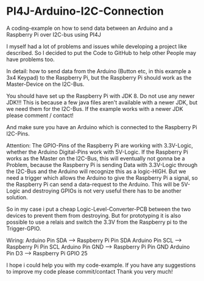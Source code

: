 # PI4J-Arduino-I2C-Connection
A coding-example on how to send data between an Arduino and a Raspberry Pi over I2C-bus using PI4J

I myself had a lot of problems and issues while developing a project like described. So I decided to put the Code to GitHub to help other People may have problems too.

In detail: how to send data from the Arduino (Button etc, in this example a 3x4 Keypad) to the Raspberry Pi, but the Raspberry Pi should work as the Master-Device on the I2C-Bus.

You should have set up the Raspberry Pi with JDK 8. Do not use any newer JDK!!!
This is because a few java files aren't available with a newer JDK, but we need them for the I2C-Bus.
If the example works with a newer JDK please comment / contact!

And make sure you have an Arduino which is connected to the Raspberry Pi I2C-Pins.

Attention:
The GPIO-Pins of the Raspberry Pi are working with 3.3V-Logic, whether the Arduino Digital-Pins work with 5V-Logic.
If the Raspberry Pi works as the Master on the I2C-Bus, this will eventually not gonna be a Problem, because the Raspberry Pi is sending Data with 3.3V-Logic through the I2C-Bus and the Arduino will recognize this as a logic-HIGH.
But we need a trigger which allows the Arduino to give the Raspberry Pi a signal, so the Raspberry Pi can send a data-request to the Arduino. This will be 5V-Logic and destroying GPIOs is not very useful there has to be another solution.

So in my case i put a cheap Logic-Level-Converter-PCB between the two devices to prevent them from destroying. But for prototyping it is also possible to use a relais and switch the 3.3V from the Raspberry pi to the Trigger-GPIO.

Wiring:
Arduino Pin SDA --> Raspberry Pi Pin SDA
Arduino Pin SCL --> Raspberry Pi Pin SCL
Arduino Pin GND --> Raspberry Pi Pin GND
Arduino Pin D3  --> Raspberry Pi GPIO 25

I hope i could help you with my code-example. If you have any suggestions to improve my code please commit/contact
Thank you very much!
